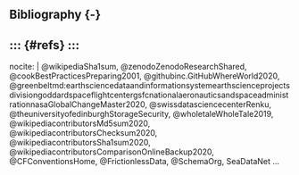 
## Bibliography {-}
::: {#refs}
:::
---
nocite: | 
  @wikipediaSha1sum, @zenodoZenodoResearchShared, @cookBestPracticesPreparing2001, @githubinc.GitHubWhereWorld2020, @greenbeltmd:earthsciencedataandinformationsystemearthscienceprojectsdivisiongoddardspaceflightcentergsfcnationalaeronauticsandspaceadministrationnasaGlobalChangeMaster2020, @swissdatasciencecenterRenku, @theuniversityofedinburghStorageSecurity, @wholetaleWholeTale2019, @wikipediacontributorsMd5sum2020, @wikipediacontributorsChecksum2020, @wikipediacontributorsSha1sum2020, @wikipediacontributorsComparisonOnlineBackup2020, @CFConventionsHome, @FrictionlessData, @SchemaOrg, SeaDataNet
...

